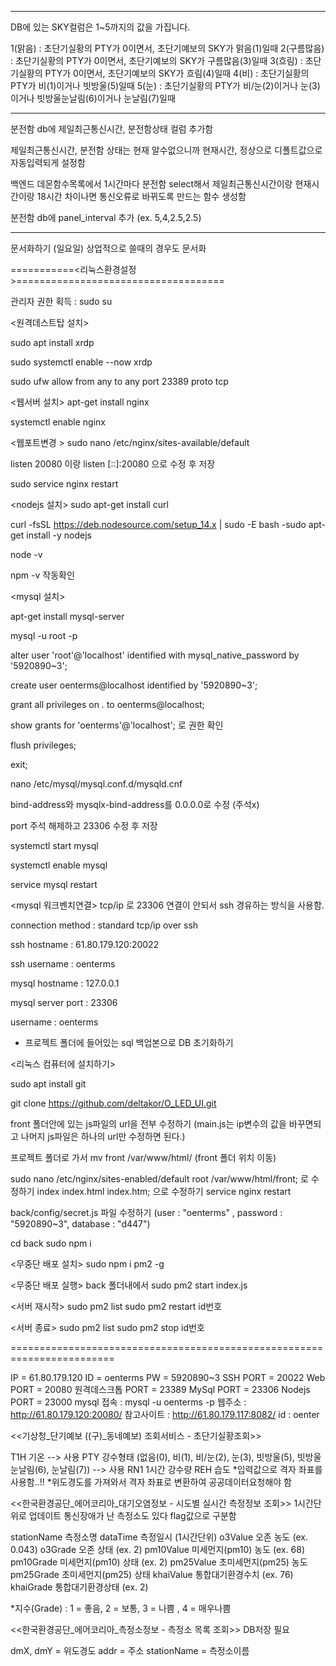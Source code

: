 -----------------------------------
DB에 있는 SKY컬럼은 
1~5까지의 값을 가집니다.

1(맑음) : 초단기실황의 PTY가 0이면서, 초단기예보의 SKY가 맑음(1)일때
2(구름많음) : 초단기실황의 PTY가 0이면서, 초단기예보의 SKY가 구름많음(3)일때
3(흐림) : 초단기실황의 PTY가 0이면서, 초단기예보의 SKY가 흐림(4)일때
4(비) : 초단기실황의 PTY가 비(1)이거나 빗방울(5)일때
5(눈) : 초단기실황의 PTY가 비/눈(2)이거나 눈(3)이거나 빗방울눈날림(6)이거나 눈날림(7)일때


-------------------

분전함 db에
제일최근통신시간, 분전함상태 컬럼 추가함

제일최근통신시간, 분전함 상태는 현재 알수없으니까 현재시간, 정상으로 디폴트값으로 자동입력되게 설정함

백엔드 데몬함수목록에서 1시간마다 분전함 select해서 제일최근통신시간이랑 현재시간이랑 18시간 차이나면 통신오류로 바뀌도록 만드는 함수 생성함

분전함 db에 panel_interval 추가 (ex. 5,4,2.5,2.5)



----------------------------------


문서화하기 (일요일)
상업적으로 쓸때의 경우도 문서화



===========<리눅스환경설정>====================================

관리자 권한 획득 : sudo su

<원격데스트탑 설치>

sudo apt install xrdp

sudo systemctl enable --now xrdp

sudo ufw allow from any to any port 23389 proto tcp

<웹서버 설치>
apt-get install nginx

systemctl enable nginx

<웹포트변경 >
sudo nano /etc/nginx/sites-available/default

listen 20080 이랑 listen [::]:20080 으로 수정 후 저장

sudo service nginx restart

<nodejs 설치>
sudo apt-get install curl

curl -fsSL https://deb.nodesource.com/setup_14.x | sudo -E bash -sudo apt-get install -y nodejs

node -v

npm -v 작동확인

<mysql 설치>

apt-get install mysql-server

mysql -u root -p

alter user 'root'@'localhost' identified with mysql_native_password by '5920890~3';

create user oenterms@localhost identified by '5920890~3';

grant all privileges on *.* to oenterms@localhost;

show grants for 'oenterms'@'localhost'; 로 권한 확인

flush privileges;

exit;

nano /etc/mysql/mysql.conf.d/mysqld.cnf

bind-address와 mysqlx-bind-address를 0.0.0.0로 수정 (주석x)

port 주석 해제하고 23306 수정 후 저장

systemctl start mysql

systemctl enable mysql

service mysql restart

<mysql 워크벤치연결> tcp/ip 로 23306 연결이 안되서 ssh 경유하는 방식을 사용함.

connection method : standard tcp/ip over ssh

ssh hostname : 61.80.179.120:20022

ssh username : oenterms

mysql hostname : 127.0.0.1

mysql server port : 23306

username : oenterms

+ 프로젝트 폴더에 들어있는 sql 백업본으로 DB 초기화하기


<리눅스 컴퓨터에 설치하기>

sudo apt install git

git clone https://github.com/deltakor/O_LED_UI.git

front 폴더안에 있는 js파일의 url을 전부 수정하기 (main.js는 ip변수의 값을 바꾸면되고 나머지 js파일은 하나의 url만 수정하면 된다.)

프로젝트 폴더로 가서
mv front /var/www/html/
(front 폴더 위치 이동)

sudo nano /etc/nginx/sites-enabled/default
root /var/www/html/front; 로 수정하기
index index.html index.htm; 으로 수정하기
service nginx restart

back/config/secret.js 파일 수정하기
(user : "oenterms" , password : "5920890~3", database : "d447")

cd back
sudo npm i


<무중단 배포 설치>
sudo npm i pm2 -g

<무중단 배포 실행>
back 폴더내에서
sudo pm2 start index.js

<서버 재시작>
sudo pm2 list
sudo pm2 restart id번호

<서버 종료>
sudo pm2 list
sudo pm2 stop id번호


========================================================================

IP = 61.80.179.120
ID = oenterms
PW = 5920890~3
SSH PORT =  20022
Web PORT =  20080
원격데스크톱 PORT = 23389
MySql PORT = 23306
Nodejs PORT = 23000
mysql 접속 : mysql -u oenterms -p
웹주소 :  http://61.80.179.120:20080/
참고사이트 : http://61.80.179.117:8082/
id : oenter


<<기상청_단기예보 ((구)_동네예보) 조회서비스 - 초단기실황조회>>

T1H 기온 --> 사용
PTY 강수형태 (없음(0), 비(1), 비/눈(2), 눈(3), 빗방울(5), 빗방울눈날림(6), 눈날림(7))   --> 사용
RN1 1시간 강수량
REH 습도
*입력값으로 격자 좌표를 사용함..!!
*위도경도를 가져와서 격자 좌표로 변환하여 공공데이터요청해야 함


<<한국환경공단_에어코리아_대기오염정보 - 시도별 실시간 측정정보 조회>>
1시간단위로 업데이트
통신장애가 난 측정소도 있다 flag값으로 구분함


stationName 측정소명
dataTime 측정일시 (1시간단위)
o3Value 오존 농도 (ex. 0.043)
o3Grade 오존 상태 (ex. 2)
pm10Value 미세먼지(pm10) 농도 (ex. 68)
pm10Grade 미세먼지(pm10) 상태 (ex. 2)
pm25Value 초미세먼지(pm25) 농도
pm25Grade 초미세먼지(pm25) 상태
khaiValue 통합대기환경수치 (ex. 76)
khaiGrade 통합대기환경상태 (ex. 2)

*지수(Grade) : 1 = 좋음, 2 = 보통, 3 = 나쁨 , 4  = 매우나쁨


<<한국환경공단_에어코리아_측정소정보 - 측정소 목록 조회>>
DB저장 필요

dmX, dmY = 위도경도
addr = 주소
stationName = 측정소이름